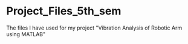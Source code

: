 # Project_Files_5th_sem
The files I have used for my project "Vibration Analysis of Robotic Arm using MATLAB"
